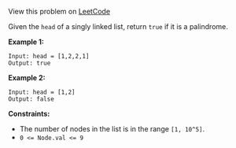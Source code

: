 View this problem on [LeetCode](https://leetcode.com/problems/palindrome-linked-list/)

Given the `head` of a singly linked list, return `true` if it is a palindrome.

**Example 1:**

```
Input: head = [1,2,2,1]
Output: true
```

**Example 2:**

```
Input: head = [1,2]
Output: false
```

**Constraints:**

- The number of nodes in the list is in the range `[1, 10^5]`.
- `0 <= Node.val <= 9`
